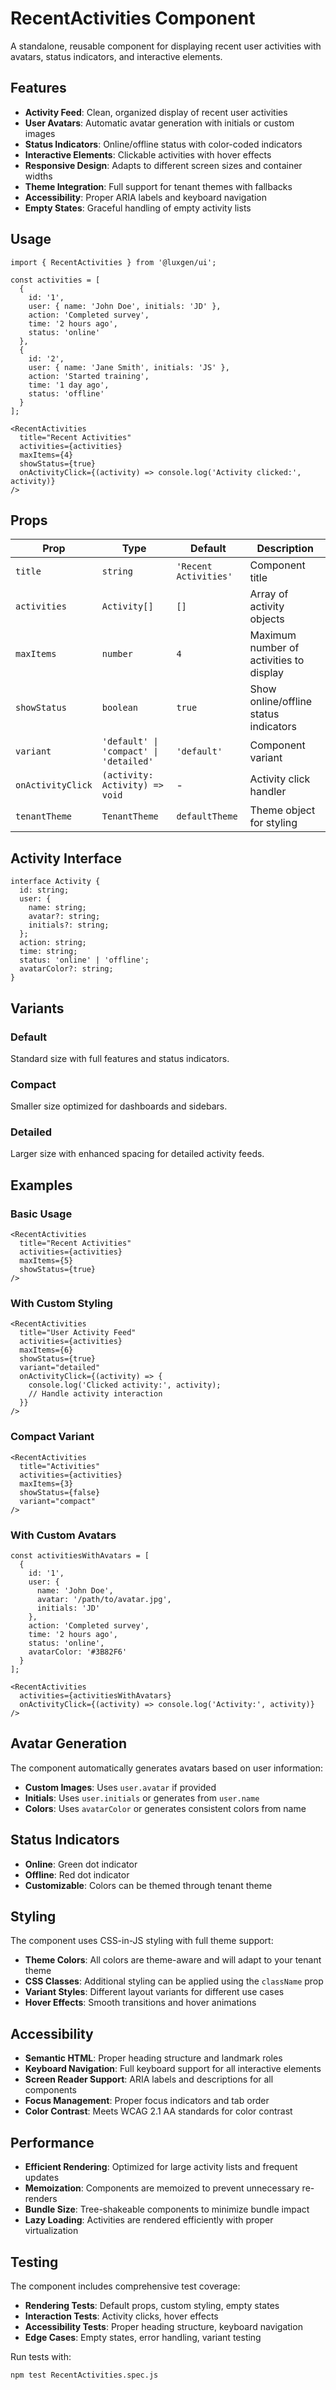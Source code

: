 # RecentActivities Component

A standalone, reusable component for displaying recent user activities with avatars, status indicators, and interactive elements.

## Features

- **Activity Feed**: Clean, organized display of recent user activities
- **User Avatars**: Automatic avatar generation with initials or custom images
- **Status Indicators**: Online/offline status with color-coded indicators
- **Interactive Elements**: Clickable activities with hover effects
- **Responsive Design**: Adapts to different screen sizes and container widths
- **Theme Integration**: Full support for tenant themes with fallbacks
- **Accessibility**: Proper ARIA labels and keyboard navigation
- **Empty States**: Graceful handling of empty activity lists

## Usage

```tsx
import { RecentActivities } from '@luxgen/ui';

const activities = [
  {
    id: '1',
    user: { name: 'John Doe', initials: 'JD' },
    action: 'Completed survey',
    time: '2 hours ago',
    status: 'online'
  },
  {
    id: '2',
    user: { name: 'Jane Smith', initials: 'JS' },
    action: 'Started training',
    time: '1 day ago',
    status: 'offline'
  }
];

<RecentActivities
  title="Recent Activities"
  activities={activities}
  maxItems={4}
  showStatus={true}
  onActivityClick={(activity) => console.log('Activity clicked:', activity)}
/>
```

## Props

| Prop | Type | Default | Description |
|------|------|---------|-------------|
| `title` | `string` | `'Recent Activities'` | Component title |
| `activities` | `Activity[]` | `[]` | Array of activity objects |
| `maxItems` | `number` | `4` | Maximum number of activities to display |
| `showStatus` | `boolean` | `true` | Show online/offline status indicators |
| `variant` | `'default' \| 'compact' \| 'detailed'` | `'default'` | Component variant |
| `onActivityClick` | `(activity: Activity) => void` | - | Activity click handler |
| `tenantTheme` | `TenantTheme` | `defaultTheme` | Theme object for styling |

## Activity Interface

```tsx
interface Activity {
  id: string;
  user: {
    name: string;
    avatar?: string;
    initials?: string;
  };
  action: string;
  time: string;
  status: 'online' | 'offline';
  avatarColor?: string;
}
```

## Variants

### Default
Standard size with full features and status indicators.

### Compact
Smaller size optimized for dashboards and sidebars.

### Detailed
Larger size with enhanced spacing for detailed activity feeds.

## Examples

### Basic Usage

```tsx
<RecentActivities
  title="Recent Activities"
  activities={activities}
  maxItems={5}
  showStatus={true}
/>
```

### With Custom Styling

```tsx
<RecentActivities
  title="User Activity Feed"
  activities={activities}
  maxItems={6}
  showStatus={true}
  variant="detailed"
  onActivityClick={(activity) => {
    console.log('Clicked activity:', activity);
    // Handle activity interaction
  }}
/>
```

### Compact Variant

```tsx
<RecentActivities
  title="Activities"
  activities={activities}
  maxItems={3}
  showStatus={false}
  variant="compact"
/>
```

### With Custom Avatars

```tsx
const activitiesWithAvatars = [
  {
    id: '1',
    user: { 
      name: 'John Doe', 
      avatar: '/path/to/avatar.jpg',
      initials: 'JD' 
    },
    action: 'Completed survey',
    time: '2 hours ago',
    status: 'online',
    avatarColor: '#3B82F6'
  }
];

<RecentActivities
  activities={activitiesWithAvatars}
  onActivityClick={(activity) => console.log('Activity:', activity)}
/>
```

## Avatar Generation

The component automatically generates avatars based on user information:

- **Custom Images**: Uses `user.avatar` if provided
- **Initials**: Uses `user.initials` or generates from `user.name`
- **Colors**: Uses `avatarColor` or generates consistent colors from name

## Status Indicators

- **Online**: Green dot indicator
- **Offline**: Red dot indicator
- **Customizable**: Colors can be themed through tenant theme

## Styling

The component uses CSS-in-JS styling with full theme support:

- **Theme Colors**: All colors are theme-aware and will adapt to your tenant theme
- **CSS Classes**: Additional styling can be applied using the `className` prop
- **Variant Styles**: Different layout variants for different use cases
- **Hover Effects**: Smooth transitions and hover animations

## Accessibility

- **Semantic HTML**: Proper heading structure and landmark roles
- **Keyboard Navigation**: Full keyboard support for all interactive elements
- **Screen Reader Support**: ARIA labels and descriptions for all components
- **Focus Management**: Proper focus indicators and tab order
- **Color Contrast**: Meets WCAG 2.1 AA standards for color contrast

## Performance

- **Efficient Rendering**: Optimized for large activity lists and frequent updates
- **Memoization**: Components are memoized to prevent unnecessary re-renders
- **Bundle Size**: Tree-shakeable components to minimize bundle impact
- **Lazy Loading**: Activities are rendered efficiently with proper virtualization

## Testing

The component includes comprehensive test coverage:

- **Rendering Tests**: Default props, custom styling, empty states
- **Interaction Tests**: Activity clicks, hover effects
- **Accessibility Tests**: Proper heading structure, keyboard navigation
- **Edge Cases**: Empty states, error handling, variant testing

Run tests with:
```bash
npm test RecentActivities.spec.js
```
